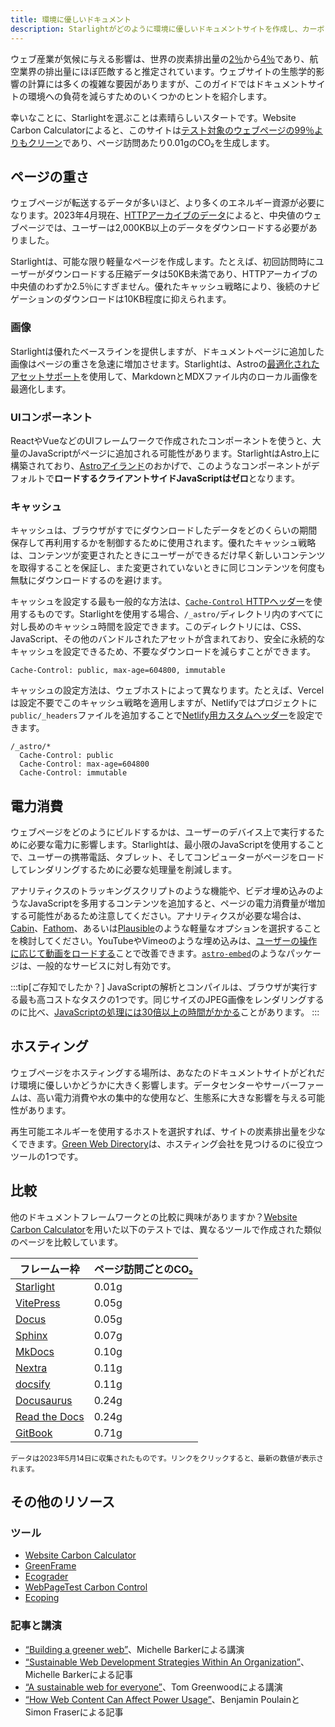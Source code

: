 ```yaml
---
title: 環境に優しいドキュメント
description: Starlightがどのように環境に優しいドキュメントサイトを作成し、カーボンフットプリントを減らすのに役立つかについて学びます。
---
```


ウェブ産業が気候に与える影響は、世界の炭素排出量の[2％][sf]から[4％][bbc]であり、航空業界の排出量にほぼ匹敵すると推定されています。ウェブサイトの生態学的影響の計算には多くの複雑な要因がありますが、このガイドではドキュメントサイトの環境への負荷を減らすためのいくつかのヒントを紹介します。

幸いなことに、Starlightを選ぶことは素晴らしいスタートです。Website Carbon Calculatorによると、このサイトは[テスト対象のウェブページの99％よりもクリーン][sl-carbon]であり、ページ訪問あたり0.01gのCO₂を生成します。

## ページの重さ

ウェブページが転送するデータが多いほど、より多くのエネルギー資源が必要になります。2023年4月現在、[HTTPアーカイブのデータ][http]によると、中央値のウェブページでは、ユーザーは2,000KB以上のデータをダウンロードする必要がありました。

Starlightは、可能な限り軽量なページを作成します。たとえば、初回訪問時にユーザーがダウンロードする圧縮データは50KB未満であり、HTTPアーカイブの中央値のわずか2.5％にすぎません。優れたキャッシュ戦略により、後続のナビゲーションのダウンロードは10KB程度に抑えられます。

### 画像

Starlightは優れたベースラインを提供しますが、ドキュメントページに追加した画像はページの重さを急速に増加させます。Starlightは、Astroの[最適化されたアセットサポート][assets]を使用して、MarkdownとMDXファイル内のローカル画像を最適化します。

### UIコンポーネント

ReactやVueなどのUIフレームワークで作成されたコンポーネントを使うと、大量のJavaScriptがページに追加される可能性があります。StarlightはAstro上に構築されており、[Astroアイランド][islands]のおかげで、このようなコンポーネントがデフォルトで**ロードするクライアントサイドJavaScriptはゼロ**となります。

### キャッシュ

キャッシュは、ブラウザがすでにダウンロードしたデータをどのくらいの期間保存して再利用するかを制御するために使用されます。優れたキャッシュ戦略は、コンテンツが変更されたときにユーザーができるだけ早く新しいコンテンツを取得することを保証し、また変更されていないときに同じコンテンツを何度も無駄にダウンロードするのを避けます。

キャッシュを設定する最も一般的な方法は、[`Cache-Control` HTTPヘッダー][cache]を使用するものです。Starlightを使用する場合、`/_astro/`ディレクトリ内のすべてに対し長めのキャッシュ時間を設定できます。このディレクトリには、CSS、JavaScript、その他のバンドルされたアセットが含まれており、安全に永続的なキャッシュを設定できるため、不要なダウンロードを減らすことができます。

```
Cache-Control: public, max-age=604800, immutable
```

キャッシュの設定方法は、ウェブホストによって異なります。たとえば、Vercelは設定不要でこのキャッシュ戦略を適用しますが、Netlifyではプロジェクトに`public/_headers`ファイルを追加することで[Netlify用カスタムヘッダー][ntl-headers]を設定できます。

```
/_astro/*
  Cache-Control: public
  Cache-Control: max-age=604800
  Cache-Control: immutable
```

[cache]: https://csswizardry.com/2019/03/cache-control-for-civilians/
[ntl-headers]: https://docs.netlify.com/routing/headers/

## 電力消費

ウェブページをどのようにビルドするかは、ユーザーのデバイス上で実行するために必要な電力に影響します。Starlightは、最小限のJavaScriptを使用することで、ユーザーの携帯電話、タブレット、そしてコンピューターがページをロードしてレンダリングするために必要な処理量を削減します。

アナリティクスのトラッキングスクリプトのような機能や、ビデオ埋め込みのようなJavaScriptを多用するコンテンツを追加すると、ページの電力消費量が増加する可能性があるため注意してください。アナリティクスが必要な場合は、[Cabin][cabin]、[Fathom][fathom]、あるいは[Plausible][plausible]のような軽量なオプションを選択することを検討してください。YouTubeやVimeoのような埋め込みは、[ユーザーの操作に応じて動画をロードする][lazy-video]ことで改善できます。[`astro-embed`][embed]のようなパッケージは、一般的なサービスに対し有効です。

:::tip[ご存知でしたか？]
JavaScriptの解析とコンパイルは、ブラウザが実行する最も高コストなタスクの1つです。同じサイズのJPEG画像をレンダリングするのに比べ、[JavaScriptの処理には30倍以上の時間がかかる][cost-of-js]ことがあります。
:::

[cabin]: https://withcabin.com/
[fathom]: https://usefathom.com/
[plausible]: https://plausible.io/
[lazy-video]: https://web.dev/iframe-lazy-loading/
[embed]: https://www.npmjs.com/package/astro-embed
[cost-of-js]: https://medium.com/dev-channel/the-cost-of-javascript-84009f51e99e

## ホスティング

ウェブページをホスティングする場所は、あなたのドキュメントサイトがどれだけ環境に優しいかどうかに大きく影響します。データセンターやサーバーファームは、高い電力消費や水の集中的な使用など、生態系に大きな影響を与える可能性があります。

再生可能エネルギーを使用するホストを選択すれば、サイトの炭素排出量を少なくできます。[Green Web Directory][gwb]は、ホスティング会社を見つけるのに役立つツールの1つです。

[gwb]: https://www.thegreenwebfoundation.org/directory/

## 比較

他のドキュメントフレームワークとの比較に興味がありますか？[Website Carbon Calculator][wcc]を用いた以下のテストでは、異なるツールで作成された類似のページを比較しています。

| フレームー枠                | ページ訪問ごとのCO₂ |
| --------------------------- | ------------------- |
| [Starlight][sl-carbon]      | 0.01g               |
| [VitePress][vp-carbon]      | 0.05g               |
| [Docus][dc-carbon]          | 0.05g               |
| [Sphinx][sx-carbon]         | 0.07g               |
| [MkDocs][mk-carbon]         | 0.10g               |
| [Nextra][nx-carbon]         | 0.11g               |
| [docsify][dy-carbon]        | 0.11g               |
| [Docusaurus][ds-carbon]     | 0.24g               |
| [Read the Docs][rtd-carbon] | 0.24g               |
| [GitBook][gb-carbon]        | 0.71g               |

<small>データは2023年5月14日に収集されたものです。リンクをクリックすると、最新の数値が表示されます。</small>

[sl-carbon]: https://www.websitecarbon.com/website/starstruck-astro-build-getting-started/
[vp-carbon]: https://www.websitecarbon.com/website/vitepress-dev-guide-what-is-vitepress/
[dc-carbon]: https://www.websitecarbon.com/website/docus-dev-introduction-getting-started/
[sx-carbon]: https://www.websitecarbon.com/website/sphinx-doc-org-en-master-usage-quickstart-html/
[mk-carbon]: https://www.websitecarbon.com/website/mkdocs-org-getting-started/
[nx-carbon]: https://www.websitecarbon.com/website/nextra-site-docs-docs-theme-start/
[dy-carbon]: https://www.websitecarbon.com/website/docsify-js-org/
[ds-carbon]: https://www.websitecarbon.com/website/docusaurus-io-docs/
[rtd-carbon]: https://www.websitecarbon.com/website/docs-readthedocs-io-en-stable-index-html/
[gb-carbon]: https://www.websitecarbon.com/website/docs-gitbook-com/

## その他のリソース

### ツール

- [Website Carbon Calculator][wcc]
- [GreenFrame](https://greenframe.io/)
- [Ecograder](https://ecograder.com/)
- [WebPageTest Carbon Control](https://www.webpagetest.org/carbon-control/)
- [Ecoping](https://ecoping.earth/)

### 記事と講演

- [“Building a greener web”](https://youtu.be/EfPoOt7T5lg)、Michelle Barkerによる講演
- [“Sustainable Web Development Strategies Within An Organization”](https://www.smashingmagazine.com/2022/10/sustainable-web-development-strategies-organization/)、Michelle Barkerによる記事
- [“A sustainable web for everyone”](https://2021.stateofthebrowser.com/speakers/tom-greenwood/)、Tom Greenwoodによる講演
- [“How Web Content Can Affect Power Usage”](https://webkit.org/blog/8970/how-web-content-can-affect-power-usage/)、Benjamin PoulainとSimon Fraserによる記事

[sf]: https://www.sciencefocus.com/science/what-is-the-carbon-footprint-of-the-internet/
[bbc]: https://www.bbc.com/future/article/20200305-why-your-internet-habits-are-not-as-clean-as-you-think
[http]: https://httparchive.org/reports/state-of-the-web
[assets]: https://docs.astro.build/ja/guides/assets/
[islands]: https://docs.astro.build/ja/concepts/islands/
[wcc]: https://www.websitecarbon.com/
